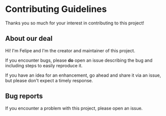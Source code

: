 # Contributing Guidelines

Thanks you so much for your interest in contributing to this project!

## About our deal

Hi! I'm Felipe and I'm the creator and maintainer of this project.

If you encounter bugs, please **do** open an issue describing the bug and including steps to easily reproduce it.

If you have an idea for an enhancement, go ahead and share it via an issue, but please don't expect a timely response.

## Bug reports

If you encounter a problem with this project, please open an issue. 